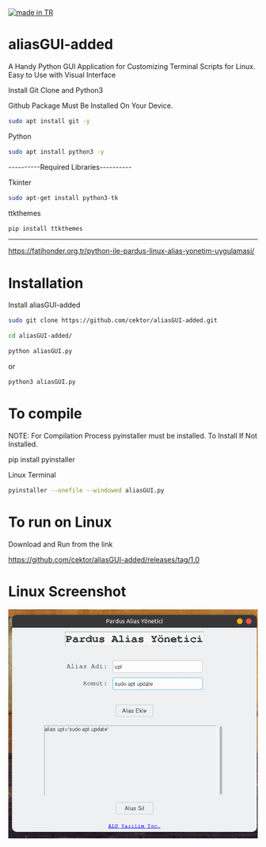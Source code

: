 <a href="https://github.com/pedromxavier/flag-badges">
    <img src="https://raw.githubusercontent.com/pedromxavier/flag-badges/main/badges/TR.svg" alt="made in TR">
</a>

# aliasGUI-added
A Handy Python GUI Application for Customizing Terminal Scripts for Linux. Easy to Use with Visual Interface

Install Git Clone and Python3

Github Package Must Be Installed On Your Device.
```bash
sudo apt install git -y
```
Python
```bash
sudo apt install python3 -y
```
----------Required Libraries----------

Tkinter
```bash
sudo apt-get install python3-tk
```

ttkthemes
```bash
pip install ttkthemes
```

----------------------------------
https://fatihonder.org.tr/python-ile-pardus-linux-alias-yonetim-uygulamasi/

# Installation
Install aliasGUI-added


```bash
sudo git clone https://github.com/cektor/aliasGUI-added.git
```
```bash
cd aliasGUI-added/
```

```bash
python aliasGUI.py
```
or

```bash
python3 aliasGUI.py

```

# To compile

NOTE: For Compilation Process pyinstaller must be installed. To Install If Not Installed.

pip install pyinstaller 

Linux Terminal 
```bash
pyinstaller --onefile --windowed aliasGUI.py
```

# To run on Linux
Download and Run from the link

https://github.com/cektor/aliasGUI-added/releases/tag/1.0


# Linux Screenshot

![app](alias_screenshot.png) 
